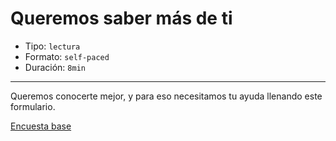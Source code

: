 # Queremos saber más de ti

* Tipo: `lectura`
* Formato: `self-paced`
* Duración: `8min`

***

Queremos conocerte mejor, y para eso necesitamos tu ayuda llenando este
formulario.

[Encuesta base](https://laboratoria.typeform.com/to/dsWoR0?uid=xxxxx&email=xxxxx&name=xxxxx&cohortid=xxxxx&courseid=xxxxx&unitid=xxxxx&partid=xxxxx)

